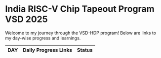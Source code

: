 # India RISC-V Chip Tapeout Program VSD 2025

Welcome to my journey through the VSD-HDP program! Below are links to my day-wise progress and learnings.


| DAY | Daily Progress Links | Status |
| --- | --- |---|
